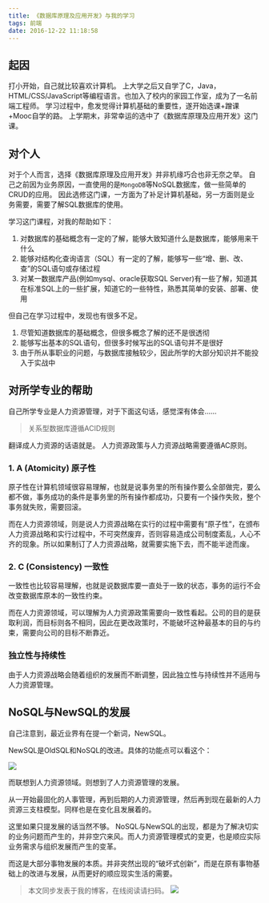 ```yaml
---
title: 《数据库原理及应用开发》与我的学习
tags: 前端
date: 2016-12-22 11:18:58
---
```

## 起因
打小开始，自己就比较喜欢计算机。
上大学之后又自学了C，Java，HTML/CSS/JavaScript等编程语言。也加入了校内的家园工作室，成为了一名前端工程师。
学习过程中，愈发觉得计算机基础的重要性，遂开始选课+蹭课+Mooc自学的路。
上学期末，非常幸运的选中了《数据库原理及应用开发》这门课。

## 对个人
对于个人而言，选择《数据库原理及应用开发》并非机缘巧合也非无奈之举。
自己之前因为业务原因，一直使用的是`MongoDB`等NoSQL数据库，做一些简单的CRUD的应用。
因此选修这门课，一方面为了补足计算机基础，另一方面则是业务需要，需要了解SQL数据库的使用。

学习这门课程，对我的帮助如下：
  
  1. 对数据库的基础概念有一定的了解，能够大致知道什么是数据库，能够用来干什么
  2. 能够对结构化查询语言（SQL）有一定的了解，能够写一些“增、删、改、查”的SQL语句或存储过程
  3. 对某一数据库产品(例如mysql、oracle获取SQL Server)有一些了解，知道其在标准SQL上的一些扩展，知道它的一些特性，熟悉其简单的安装、部署、使用

但自己在学习过程中，发现也有很多不足。

  1. 尽管知道数据库的基础概念，但很多概念了解的还不是很透彻
  2. 能够写出基本的SQL语句，但很多时候写出的SQL语句并不是很好
  3. 由于所从事职业的问题，与数据库接触较少，因此所学的大部分知识并不能投入于实战中

## 对所学专业的帮助
自己所学专业是人力资源管理，对于下面这句话，感觉深有体会……

> 关系型数据库遵循ACID规则

翻译成人力资源的话语就是。
人力资源政策与人力资源战略需要遵循AC原则。

### 1. A (Atomicity) 原子性
原子性在计算机领域很容易理解，也就是说事务里的所有操作要么全部做完，要么都不做，事务成功的条件是事务里的所有操作都成功，只要有一个操作失败，整个事务就失败，需要回滚。

而在人力资源领域，则是说人力资源战略在实行的过程中需要有“原子性”，在颁布人力资源战略和实行过程中，不可突然废弃，否则容易造成公司制度紊乱，人心不齐的现象。所以如果制订了人力资源战略，就需要实施下去，而不能半途而废。

### 2. C (Consistency) 一致性
一致性也比较容易理解，也就是说数据库要一直处于一致的状态，事务的运行不会改变数据库原本的一致性约束。

而在人力资源领域，可以理解为人力资源政策需要向一致性看起。公司的目的是获取利润，而目标则各不相同，因此在更改政策时，不能破坏这种最基本的目的与约束，需要向公司的目标不断靠近。

### 独立性与持续性
由于人力资源战略会随着组织的发展而不断调整，因此独立性与持续性并不适用与人力资源管理。

## NoSQL与NewSQL的发展

自己注意到，最近业界有在提一个新词，NewSQL。

NewSQL是OldSQL和NoSQL的改进。具体的功能点可以看这个：

![](http://7xoxxe.com1.z0.glb.clouddn.com/2017-09-09-045700.jpg)

而联想到人力资源领域。则想到了人力资源管理的发展。

从一开始最固化的人事管理，再到后期的人力资源管理，然后再到现在最新的人力资源三支柱模型。同样也是在变化且发展着的。

这里如果只提发展的话当然不够。
NoSQL与NewSQL的出现，都是为了解决切实的业务问题而产生的，并非空穴来风。而人力资源管理模式的变更，也是顺应实际业务需求与组织发展而产生的变革。

而这是大部分事物发展的本质。并非突然出现的“破坏式创新”，而是在原有事物基础上的改进与发展，从而更好的顺应现实生活的需要。

> 本文同步发表于我的博客，在线阅读请扫码。
![](http://7xoxxe.com1.z0.glb.clouddn.com/2017-09-09-045702.jpg)
